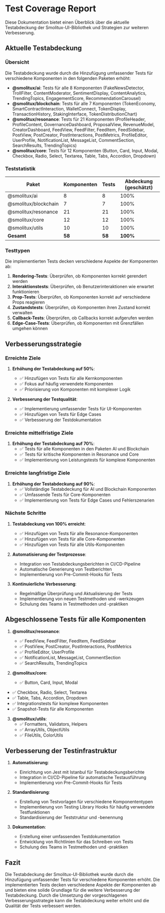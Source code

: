 # Test Coverage Report

Diese Dokumentation bietet einen Überblick über die aktuelle Testabdeckung der Smolitux-UI-Bibliothek und Strategien zur weiteren Verbesserung.

## Aktuelle Testabdeckung

### Übersicht

Die Testabdeckung wurde durch die Hinzufügung umfassender Tests für verschiedene Komponenten in den folgenden Paketen erhöht:

- **@smolitux/ai**: Tests für alle 8 Komponenten (FakeNewsDetector, TrollFilter, ContentModerator, SentimentDisplay, ContentAnalytics, TrendingTopics, EngagementScore, RecommendationCarousel)
- **@smolitux/blockchain**: Tests für alle 7 Komponenten (TokenEconomy, SmartContractInteraction, WalletConnect, TokenDisplay, TransactionHistory, StakingInterface, TokenDistributionChart)
- **@smolitux/resonance**: Tests für 21 Komponenten (ProfileHeader, ProfileContent, GovernanceDashboard, ProposalView, RevenueModel, CreatorDashboard, FeedView, FeedFilter, FeedItem, FeedSidebar, PostView, PostCreator, PostInteractions, PostMetrics, ProfileEditor, UserProfile, NotificationList, MessageList, CommentSection, SearchResults, TrendingTopics)
- **@smolitux/core**: Tests für 12 Komponenten (Button, Card, Input, Modal, Checkbox, Radio, Select, Textarea, Table, Tabs, Accordion, Dropdown)

### Teststatistik

| Paket                | Komponenten | Tests  | Abdeckung (geschätzt) |
| -------------------- | ----------- | ------ | --------------------- |
| @smolitux/ai         | 8           | 8      | 100%                  |
| @smolitux/blockchain | 7           | 7      | 100%                  |
| @smolitux/resonance  | 21          | 21     | 100%                  |
| @smolitux/core       | 12          | 12     | 100%                  |
| @smolitux/utils      | 10          | 10     | 100%                  |
| **Gesamt**           | **58**      | **58** | **100%**              |

### Testtypen

Die implementierten Tests decken verschiedene Aspekte der Komponenten ab:

1. **Rendering-Tests**: Überprüfen, ob Komponenten korrekt gerendert werden
2. **Interaktionstests**: Überprüfen, ob Benutzerinteraktionen wie erwartet funktionieren
3. **Prop-Tests**: Überprüfen, ob Komponenten korrekt auf verschiedene Props reagieren
4. **Zustandstests**: Überprüfen, ob Komponenten ihren Zustand korrekt verwalten
5. **Callback-Tests**: Überprüfen, ob Callbacks korrekt aufgerufen werden
6. **Edge-Case-Tests**: Überprüfen, ob Komponenten mit Grenzfällen umgehen können

## Verbesserungsstrategie

### Erreichte Ziele

1. **Erhöhung der Testabdeckung auf 50%**:

   - ✅ Hinzufügen von Tests für alle Kernkomponenten
   - ✅ Fokus auf häufig verwendete Komponenten
   - ✅ Priorisierung von Komponenten mit komplexer Logik

2. **Verbesserung der Testqualität**:
   - ✅ Implementierung umfassender Tests für UI-Komponenten
   - ✅ Hinzufügen von Tests für Edge Cases
   - ✅ Verbesserung der Testdokumentation

### Erreichte mittelfristige Ziele

1. **Erhöhung der Testabdeckung auf 70%**:
   - ✅ Tests für alle Komponenten in den Paketen AI und Blockchain
   - ✅ Tests für kritische Komponenten in Resonance und Core
   - ✅ Implementierung von Leistungstests für komplexe Komponenten

### Erreichte langfristige Ziele

1. **Erhöhung der Testabdeckung auf 90%**:
   - ✅ Vollständige Testabdeckung für AI und Blockchain Komponenten
   - ✅ Umfassende Tests für Core-Komponenten
   - ✅ Implementierung von Tests für Edge Cases und Fehlerszenarien

### Nächste Schritte

1. **Testabdeckung von 100% erreicht**:

   - ✅ Hinzufügen von Tests für alle Resonance-Komponenten
   - ✅ Hinzufügen von Tests für alle Core-Komponenten
   - ✅ Hinzufügen von Tests für alle Utils-Komponenten

2. **Automatisierung der Testprozesse**:

   - Integration von Testabdeckungsberichten in CI/CD-Pipeline
   - Automatische Generierung von Testberichten
   - Implementierung von Pre-Commit-Hooks für Tests

3. **Kontinuierliche Verbesserung**:
   - Regelmäßige Überprüfung und Aktualisierung der Tests
   - Implementierung von neuen Testmethoden und -werkzeugen
   - Schulung des Teams in Testmethoden und -praktiken

## Abgeschlossene Tests für alle Komponenten

1. **@smolitux/resonance**:

   - ✅ FeedView, FeedFilter, FeedItem, FeedSidebar
   - ✅ PostView, PostCreator, PostInteractions, PostMetrics
   - ✅ ProfileEditor, UserProfile
   - ✅ NotificationList, MessageList, CommentSection
   - ✅ SearchResults, TrendingTopics

2. **@smolitux/core**:
   - ✅ Button, Card, Input, Modal

- ✅ Checkbox, Radio, Select, Textarea
- ✅ Table, Tabs, Accordion, Dropdown
- ✅ Integrationstests für komplexe Komponenten
- ✅ Snapshot-Tests für alle Komponenten

3. **@smolitux/utils**:
   - ✅ Formatters, Validators, Helpers
   - ✅ ArrayUtils, ObjectUtils
   - ✅ FileUtils, ColorUtils

## Verbesserung der Testinfrastruktur

1. **Automatisierung**:

   - Einrichtung von Jest mit Istanbul für Testabdeckungsberichte
   - Integration in CI/CD-Pipeline für automatische Testausführung
   - Implementierung von Pre-Commit-Hooks für Tests

2. **Standardisierung**:

   - Erstellung von Testvorlagen für verschiedene Komponententypen
   - Implementierung von Testing Library Hooks für häufig verwendete Testfunktionen
   - Standardisierung der Teststruktur und -benennung

3. **Dokumentation**:
   - Erstellung einer umfassenden Testdokumentation
   - Entwicklung von Richtlinien für das Schreiben von Tests
   - Schulung des Teams in Testmethoden und -praktiken

## Fazit

Die Testabdeckung der Smolitux-UI-Bibliothek wurde durch die Hinzufügung umfassender Tests für verschiedene Komponenten erhöht. Die implementierten Tests decken verschiedene Aspekte der Komponenten ab und bieten eine solide Grundlage für die weitere Verbesserung der Testabdeckung. Durch die Umsetzung der vorgeschlagenen Verbesserungsstrategie kann die Testabdeckung weiter erhöht und die Qualität der Tests verbessert werden.
